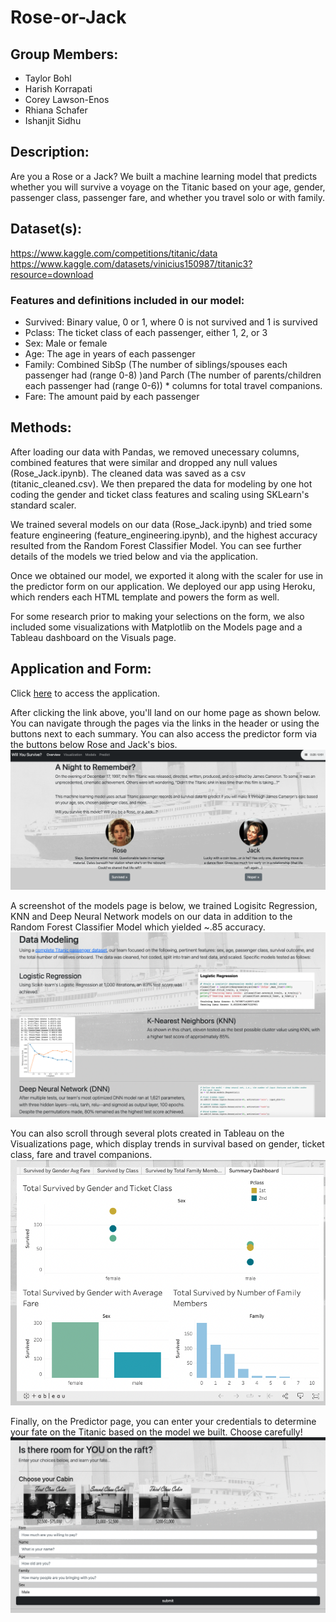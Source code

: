 # Rose-or-Jack

## Group Members:

- Taylor Bohl
- Harish Korrapati
- Corey Lawson-Enos
- Rhiana Schafer
- Ishanjit Sidhu

## Description:
Are you a Rose or a Jack? We built a machine learning model that predicts whether you will survive a voyage on the Titanic based on your age, gender, passenger class, passenger fare, and whether you travel solo or with family. 

## Dataset(s):
https://www.kaggle.com/competitions/titanic/data  
https://www.kaggle.com/datasets/vinicius150987/titanic3?resource=download

### Features and definitions included in our model:    
* Survived: Binary value, 0 or 1, where 0 is not survived and 1 is survived  
* Pclass: The ticket class of each passenger, either 1, 2, or 3  
* Sex: Male or female  
* Age: The age in years of each passenger	  
* Family: Combined SibSp (The number of siblings/spouses each passenger had (range 0-8) )and Parch (The number of parents/children each passenger had (range 0-6)) * columns for total travel companions.  
* Fare: The amount paid by each passenger  

## Methods:

After loading our data with Pandas, we removed unecessary columns, combined features that were similar and dropped any null values (Rose_Jack.ipynb). The cleaned data was saved as a csv (titanic_cleaned.csv). We then prepared the data for modeling by one hot coding the gender and ticket class features and scaling using SKLearn's standard scaler.  

We trained several models on our data (Rose_Jack.ipynb) and tried some feature engineering (feature_engineering.ipynb), and the highest accuracy resulted from the Random Forest Classifier Model. You can see further details of the models we tried below and via the application.  

Once we obtained our model, we exported it along with the scaler for use in the predictor form on our application. We deployed our app using Heroku, which renders each HTML template and powers the form as well.  

For some research prior to making your selections on the form, we also included some visualizations with Matplotlib on the Models page and a Tableau dashboard on the Visuals page.

## Application and Form:

Click [here](https://roseorjack.herokuapp.com/) to access the application.

After clicking the link above, you'll land on our home page as shown below. You can navigate through the pages via the links in the header or using the buttons next to each summary. You can also access the predictor form via the buttons below Rose and Jack's bios.  
![index](Images/indexscreenshot.png)

A screenshot of the models page is below, we trained Logisitc Regression, KNN and Deep Neural Network models on our data in addition to the Random Forest Classifier Model which yielded ~.85 accuracy.
![models](Images/modelscreenshot.png)

You can also scroll through several plots created in Tableau on the Visualizations page, which display trends in survival based on gender, ticket class, fare and travel companions.
![tableau](Images/tableauscreenshot.png)

Finally, on the Predictor page, you can enter your credentials to determine your fate on the Titanic based on the model we built. Choose carefully!
![form](Images/formscreenshot.png)
